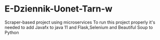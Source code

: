 # E-Dziennik-Uonet-Tarn-w
Scraper-based project using microservices
To run this project properly it's needed to add Javafx to java 11 and Flask,Selenium and Beautiful Soup to Python
